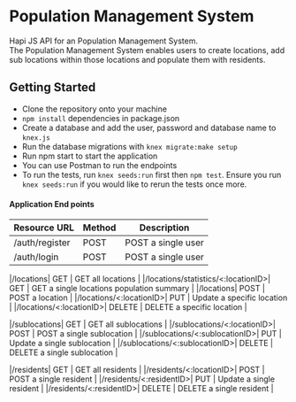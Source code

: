 
# Population Management System
Hapi JS API for an Population Management System. <br>
The Population Management System enables users to create locations, add sub locations within those locations and populate them with residents.


## Getting Started
- Clone the repository onto your machine
- `npm install` dependencies in package.json
- Create a database and add the user, password and database name to `knex.js`
- Run the database migrations with `knex migrate:make setup`
- Run npm start to start the application
- You can use Postman to run the endpoints
- To run the tests, run `knex seeds:run` first then `npm test`. Ensure you run `knex seeds:run` if you would like to rerun the tests once more.


#### Application End points

| Resource URL | Method | Description | 
| -------------|--------|-------------|
|/auth/register| POST   | POST a single user |
|/auth/login| POST   | POST a single user |

|/locations| GET   | GET all locations |
|/locations/statistics/<:locationID>| GET   | GET a single locations population summary |
|/locations| POST   | POST a location |
|/locations/<:locationID>| PUT   | Update a specific location |
|/locations/<:locationID>| DELETE   | DELETE a specific location |

|/sublocations| GET   | GET all sublocations |
|/sublocations/<:locationID>| POST   | POST a single sublocation |
|/sublocations/<:sublocationID>| PUT    | Update a single sublocation |
|/sublocations/<:sublocationID>| DELETE   | DELETE a single sublocation |


|/residents| GET   | GET all residents |
|/residents/<:locationID>| POST   | POST a single resident |
|/residents/<:residentID>| PUT    | Update a single resident |
|/residents/<:residentID>| DELETE   | DELETE a single resident |

